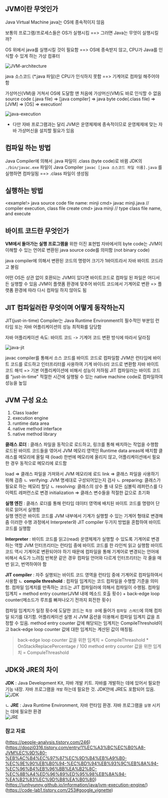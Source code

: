 ## JVM이란 무엇인가
Java Virtual Machine 
java는 OS에 종속적이지 않음

보통의 프로그램/프로세스들은 OS가 실행시킴
==> 그러면 Java는 무엇이 실행시킬까?

OS 위에서 java를 실행시킬 것이 필요함
==> OS에 종속받지 않고, CPU가 Java를 인식할 수 있게 하는 가상 컴퓨터

![JVM-architecture](./assets/jvm-architecture.png)

java 소스코드 (*.java 파일)은 CPU가 인식하지 못함
==> 기계어로 컴파일 해주어야 함

가상머신(VM)을 거쳐서 OS에 도달함
맨 처음에 가상머신(VM)도 바로 인식할 수 없음
source code (.java file) => [java compiler] => java byte code(.class file) => [JVM] => [OS] => execution!

![java-execution](./assets/java-execution.jpg)

* 다만 자바 프로그램과는 달리 JVM은 운영체제에 종속적이므로 운영체제에 맞는 자바 가상머신을 설치할 필요가 있음   

## 컴파일 하는 방법

Java Compiler에 의해서 .java 파일이 .class (byte code)로 바뀜
JDK의 `./bin/javac.exe` 파일이 Java Compiler
`javac [java 소스코드 파일 이름].java` 를 실행하면 컴파일됨
==> .class 파일이 생성됨

## 실행하는 방법

<example!>
java source code file name: minji
cmd> javac minji.java  // compiler execution, class file create 
cmd> java minji        // type class file name, and execute 

## 바이트 코드란 무엇인가
**VM에서 돌아가는 실행 프로그램을** 위한 이진 표현법
자바에서의 byte code는 JVM이 이해할 수 있는 언어로 변환된 java source code를 의미함 (not binary code)

java compiler에 의해서 변환된 코드의 명령어 크기가 1바이트라서 자바 바이트 코드라고 불림

어떤 OS든 상관 없이 호환되는 JVM이 있다면 바이트코드로 컴파일 된 파일은 어디서든 실행할 수 있음
JVM이 플랫폼 환경에 맞추어 바이트 코드에서 기계어로 변환 => 플랫폼 환경에 따라 다시 컴파일 하지 않아도 됨


## JIT 컴파일러란 무엇이며 어떻게 동작하는지
JIT(just-in-time) Compiler는 Java Runtime Environment의 필수적인 부분임
런타임 또는 자바 어플리케이션의 성능 최적화를 담당함

자바 어플리케이션 속도: 바이트 코드 -> 기계어 코드 변환 방식에 따라서 달라짐

![java-jit](./assets/java-jit.png)

javac compiler를 통해서 소스 코드를 바이트 코드로 컴파일함
JVM은 런타임에 바이트 코드를 로드하고 인터프리터를 사용하여 기계 바이너리 코드로 변환함
자바 바이트 코드 해석 => 기본 어플리케이션에 비해서 성능이 저하됨
JIT 컴파일러는 바이트 코드를 "just-in-time" 적절한 시간에 실행될 수 있는 native machine code로 컴파일하여 성능을 높임   

## JVM 구성 요소   

1. Class loader
2. execution engine
3. runtime data area
4. native method interface
5. native method library

**클래스 로더** : 클래스 파일을 동적으로 로드하고, 링크를 통해 배치하는 작업을 수행함   
로드된 바이트 코드들을 엮어서 JVM 메모리 영역인 Runtime data areas에 배치함
클래스를 메모리에 올릴 때 (load) 한번에 메모리에 올리지 않고, 어플리케이션에서 필요한 경우 동적으로 메모리에 로드함   

load => 클래스 파일을 가져와서 JVM 메모리에 로드
link => 클래스 파일을 사용하기 위해 검증
ㄴ verifying: JVM 명세대로 구성되어있는지 검사
ㄴ preparing: 클래스가 필요로 하는 메모리 할당
ㄴ resolving: 클래스의 상수 풀 내 모든 심볼릭 레퍼런스를 다이렉트 레퍼런스로 변경
initialization => 클래스 변수들을 적절한 값으로 초기화   

   
**실행 엔진** : 클래스 로더를 통해 런타임 데이터 영역에 배치된 바이트 코드를 명령어 단위로 읽어서 실행함   
실행 엔진은 바이트 코드를 JVM 내부에서 기계가 실행할 수 있는 기계어 형태로 변경해줌
이러한 수행 과정에서 Interpreter와 JIT compiler 두가지 방법을 혼합하여 바이트 코드를 실행함   

**Interpreter** : 바이트 코드를 읽고(read) 운영체제가 실행할 수 있도록 기계어로 변경하는 역할
JVM 인터프리터는 런타임 중에 바이트 코드를 한 라인씩 읽고 실행함
바이트 코드 역시 기계어로 변환되어야 하기 때문에 컴파일을 통해 기계어로 변경되는 언어에 비해서 속도가 느려짐
반복문 같은 경우 컴파일 언어와 다르게 인터프리터는 각 줄을 매번 읽고, 번역하여야 함

**JIT compiler** : 자주 실행되는 바이트 코드 영역을 런타임 중에 기계어로 컴파일하여서 사용함
ㄴ **compile threshold** : 컴파일 임계치는 코드 컴파일을 수행할 기준을 의미함. 컴파일 임계치를 만족하는 코드는 JIT 컴파일러에 의해서 컴파일이 수행됨.
컴파일 임계치 = method entry counter(JVM 내에 메소드 호출 횟수) + back-edge loop counter(메소드가 루프를 빠져나오기 전까지 회전한 횟수)   

컴파일 임계치가 일정 횟수에 도달한 코드는 `특정 큐`에 들어가 `컴파일 스레드`에 의해 컴파일 되기를 대기함.
어플리케이션 실행 시 JVM 옵션을 이용해서 컴파일 임계치 값을 조정할 수 있음.
method entry counter 값에 해당되는 임계치는 CompileThreshold이고 back-edge loop counter 값에 대한 임계치는 계산된 값이 매칭됨.


> back-edge loop counter 값을 위한 임계치 = CompileThreashold * OnStackReplacePercentage / 100
> method entry counter 값을 위한 임계치 = CompuleThreashold    

## JDK와 JRE의 차이   

**JDK** : Java Development Kit, 자바 개발 키트. 자바를 개발하는 데에 있어서 필요한 기능 내장.
자바 프로그램을 `개발` 하는데 필요한 것. JDK안에 JRE도 포함되어 있음.   
![JDK](.assets/JDK.png)

ㄴ **JRE** : Java Runtime Environment, 자바 런타임 환경. 자바 프로그램을 `실행` 시키는 데에 필요한 환경   
![JRE](./assets/JRE.png)


### 참고 자료
(https://people-analysis.tistory.com/246)
(https://doozi0316.tistory.com/entry/1%EC%A3%BC%EC%B0%A8-JVM%EC%9D%80-%EB%AC%B4%EC%97%87%EC%9D%B4%EB%A9%B0-%EC%9E%90%EB%B0%94-%EC%BD%94%EB%93%9C%EB%8A%94-%EC%96%B4%EB%96%BB%EA%B2%8C-%EC%8B%A4%ED%96%89%ED%95%98%EB%8A%94-%EA%B2%83%EC%9D%B8%EA%B0%80)
(https://junhyunny.github.io/information/java/jvm-execution-engine/)
(https://code-lab1.tistory.com/253#google_vignette)